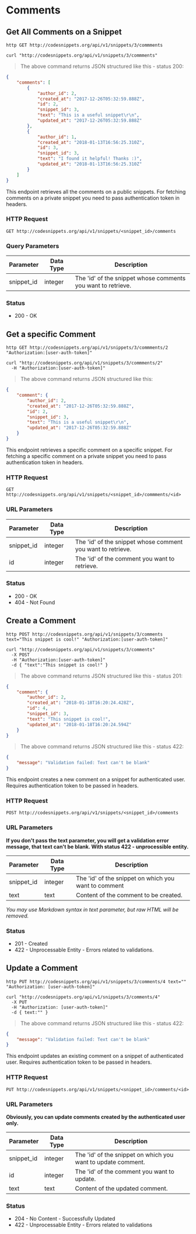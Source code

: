 # Comments

## Get All Comments on a Snippet


```http
http GET http://codesnippets.org/api/v1/snippets/3/commments
```

```shell
curl "http://codesnippets.org/api/v1/snippets/3/commments"
```

> The above command returns JSON structured like this - status 200:

```json
{
    "comments": [
        {
            "author_id": 2,
            "created_at": "2017-12-26T05:32:59.888Z",
            "id": 2,
            "snippet_id": 3,
            "text": "This is a useful snippet\r\n",
            "updated_at": "2017-12-26T05:32:59.888Z"
        },
        {
            "author_id": 1,
            "created_at": "2018-01-13T16:56:25.310Z",
            "id": 3,
            "snippet_id": 3,
            "text": "I found it helpful! Thanks :)",
            "updated_at": "2018-01-13T16:56:25.310Z"
        }
    ]
}

```

This endpoint retrieves all the comments on a public snippets. For fetching comments on a private snippet you need to pass authentication token in headers.

### HTTP Request

`GET http://codesnippets.org/api/v1/snippets/<snippet_id>/comments`

### Query Parameters

Parameter | Data Type | Description
----------- | ----------| ------------
snippet_id | integer | The 'id' of the snippet whose comments you want to retrieve.

### Status 
* 200 - OK

## Get a specific Comment

```http
http GET http://codesnippets.org/api/v1/snippets/3/commments/2 "Authorization:[user-auth-token]"
```

```shell
curl "http://codesnippets.org/api/v1/snippets/3/commments/2"
  -H "Authorization:[user-auth-token]"
```

> The above command returns JSON structured like this:

```json
{
    "comment": {
        "author_id": 2,
        "created_at": "2017-12-26T05:32:59.888Z",
        "id": 2,
        "snippet_id": 3,
        "text": "This is a useful snippet\r\n",
        "updated_at": "2017-12-26T05:32:59.888Z"
    }
}
```

This endpoint retrieves a specific comment on a specific snippet. For fetching a specific comment on a private snippet you need to pass authentication token in headers.


### HTTP Request

`GET http://codesnippets.org/api/v1/snippets/<snippet_id>/commments/<id>`

### URL Parameters

Parameter | Data Type | Description
----------- | ----------| ------------
snippet_id | integer | The 'id' of the snippet whose comment you want to retrieve.
id | integer | The 'id' of the comment you want to retrieve.

### Status
* 200 - OK
* 404 - Not Found

## Create a Comment

```http
http POST http://codesnippets.org/api/v1/snippets/3/comments text="This snippet is cool!" "Authorization:[user-auth-token]"
```

```shell
curl "http://codesnippets.org/api/v1/snippets/3/comments"
  -X POST
  -H "Authorization:[user-auth-token]"
  -d { "text":"This snippet is cool!" }
```

> The above command returns JSON structured like this - status 201:

```json
{
    "comment": {
        "author_id": 2,
        "created_at": "2018-01-18T16:20:24.428Z",
        "id": 4,
        "snippet_id": 3,
        "text": "This snippet is cool!",
        "updated_at": "2018-01-18T16:20:24.594Z"
    }
}
```

> The above command returns JSON structured like this - status 422:

```json
{
    "message": "Validation failed: Text can't be blank"
}

```

This endpoint creates a new comment on a snippet for authenticated user. Requires authentication token to be passed in headers. 

### HTTP Request

`POST http://codesnippets.org/api/v1/snippets/<snippet_id>/comments`

### URL Parameters

<aside class="warning" style="font-weight: bold;">
If you don't pass the text parameter, you will get a validation error message, that text can't be blank. With status 422 - unprocessible entity. 
</aside>

Parameter | Data Type | Description
----------- | ----------| ------------
snippet_id | integer | The 'id' of the snippet on which you want to comment
text | text | Content of the comment to be created. 

*You may use Markdown syntax in text parameter, but raw HTML will be removed.*

### Status
* 201 - Created
* 422 - Unprocessable Entity - Errors related to validations.


## Update a Comment

```http
http PUT http://codesnippets.org/api/v1/snippets/3/comments/4 text="" "Authorization: [user-auth-token]"
```

```shell
curl "http://codesnippets.org/api/v1/snippets/3/comments/4"
  -X PUT
  -H "Authorization: [user-auth-token]"
  -d { text:"" }
```

> The above command returns JSON structured like this - status 422:

```json
{
    "message": "Validation failed: Text can't be blank"
}

```

This endpoint updates an existing comment on a snippet of authenticated user. Requires authentication token to be passed in headers. 

### HTTP Request

`PUT http://codesnippets.org/api/v1/snippets/<snippet_id>/comments/<id>`

### URL Parameters

<aside class="notice" style="font-weight: bold;">
Obviously, you can update comments created by the authenticated user only.
</aside>

Parameter | Data Type | Description
----------- | ----------| ------------
snippet_id | integer | The 'id' of the snippet on which you want to update comment.
id | integer | The 'id' of the comment you want to update. 
text | text | Content of the updated comment. 

### Status
* 204 - No Content - Successfully Updated
* 422 - Unprocessable Entity - Errors related to validations